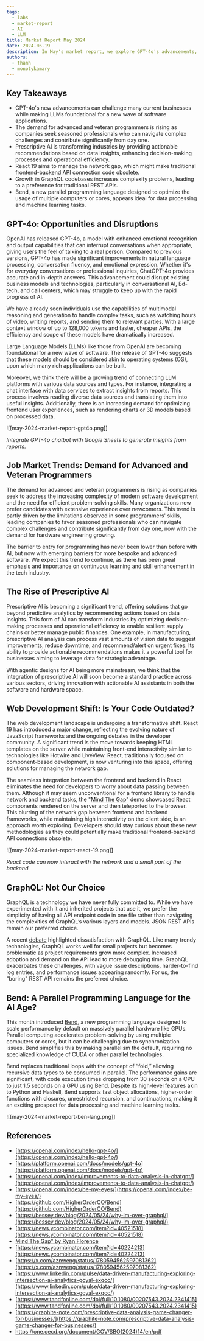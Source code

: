```yaml
---
tags:
  - labs
  - market-report
  - AI
  - LLM
title: Market Report May 2024
date: 2024-06-19
description: In May's market report, we explore GPT-4o's advancements, the rising demand for veteran programmers, the transformative power of prescriptive AI, React 19's impact on network gaps, the growing complexity of GraphQL codebases, and Bend, a new parallel programming language.
authors:
  - thanh
  - monotykamary
---
```


## Key Takeaways

- GPT-4o's new advancements can challenge many current businesses while making LLMs foundational for a new wave of software applications.
- The demand for advanced and veteran programmers is rising as companies seek seasoned professionals who can navigate complex challenges and contribute significantly from day one.
- Prescriptive AI is transforming industries by providing actionable recommendations based on data insights, enhancing decision-making processes and operational efficiency.
- React 19 aims to manage the network gap, which might make traditional frontend-backend API connection code obsolete.
- Growth in GraphQL codebases increases complexity problems, leading to a preference for traditional REST APIs.
- Bend, a new parallel programming language designed to optimize the usage of multiple computers or cores, appears ideal for data processing and machine learning tasks.

## GPT-4o: Opportunities and Disruptions

OpenAI has released GPT-4o, a model with enhanced emotional recognition and output capabilities that can interrupt conversations when appropriate, giving users the feel of talking to a real person. Compared to previous versions, GPT-4o has made significant improvements in natural language processing, conversation fluency, and emotional expression. Whether it's for everyday conversations or professional inquiries, ChatGPT-4o provides accurate and in-depth answers. This advancement could disrupt existing business models and technologies, particularly in conversational AI, Ed-tech, and call centers, which may struggle to keep up with the rapid progress of AI.

We have already seen individuals use the capabilities of multimodal reasoning and generation to handle complex tasks, such as watching hours of video, writing reports, and sending them to relevant parties. With a large context window of up to 128,000 tokens and faster, cheaper APIs, the efficiency and scope of these models have dramatically increased.

Large Language Models (LLMs) like those from OpenAI are becoming foundational for a new wave of software. The release of GPT-4o suggests that these models should be considered akin to operating systems (OS), upon which many rich applications can be built.

Moreover, we think there will be a growing trend of connecting LLM platforms with various data sources and types. For instance, integrating a chat interface with data services to extract insights from reports. This process involves reading diverse data sources and translating them into useful insights. Additionally, there is an increasing demand for optimizing frontend user experiences, such as rendering charts or 3D models based on processed data.

![[may-2024-market-report-gpt4o.png]]

_Integrate GPT-4o chatbot with Google Sheets to generate insights from reports._

## Job Market Trends: Demand for Advanced and Veteran Programmers

The demand for advanced and veteran programmers is rising as companies seek to address the increasing complexity of modern software development and the need for efficient problem-solving skills. Many organizations now prefer candidates with extensive experience over newcomers. This trend is partly driven by the limitations observed in some programmers' skills, leading companies to favor seasoned professionals who can navigate complex challenges and contribute significantly from day one, now with the demand for hardware engineering growing.

The barrier to entry for programming has never been lower than before with AI, but now with emerging barriers for more bespoke and advanced software. We expect this trend to continue, as there has been great emphasis and importance on continuous learning and skill enhancement in the tech industry.

## The Rise of Prescriptive AI

Prescriptive AI is becoming a significant trend, offering solutions that go beyond predictive analytics by recommending actions based on data insights. This form of AI can transform industries by optimizing decision-making processes and operational efficiency to enable resilient supply chains or better manage public finances. One example, in manufacturing, prescriptive AI analysis can process vast amounts of vision data to suggest improvements, reduce downtime, and recommend/alert on urgent fixes. Its ability to provide actionable recommendations makes it a powerful tool for businesses aiming to leverage data for strategic advantage.

With agentic designs for AI being more mainstream, we think that the integration of prescriptive AI will soon become a standard practice across various sectors, driving innovation with actionable AI assistants in both the software and hardware space.

## Web Development Shift: Is Your Code Outdated?

The web development landscape is undergoing a transformative shift. React 19 has introduced a major change, reflecting the evolving nature of JavaScript frameworks and the ongoing debates in the developer community. A significant trend is the move towards keeping HTML templates on the server while maintaining front-end interactivity similar to technologies like Hotwire and LiveView. React, traditionally focused on component-based development, is now venturing into this space, offering solutions for managing the network gap.

The seamless integration between the frontend and backend in React eliminates the need for developers to worry about data passing between them. Although it may seem unconventional for a frontend library to handle network and backend tasks, the "[Mind The Gap](https://www.youtube.com/watch?v=zqhE-CepH2g)" demo showcased React components rendered on the server and then teleported to the browser. This blurring of the network gap between frontend and backend frameworks, while maintaining high interactivity on the client side, is an approach worth exploring. Developers should stay curious about these new methodologies as they could potentially make traditional frontend-backend API connections obsolete.

![[may-2024-market-report-react-19.png]]

_React code can now interact with the network and a small part of the backend._

## GraphQL: Not Our Choice

GraphQL is a technology we have never fully committed to. While we have experimented with it and inherited projects that use it, we prefer the simplicity of having all API endpoint code in one file rather than navigating the complexities of GraphQL’s various layers and models. JSON REST APIs remain our preferred choice.

A recent [debate](https://bessey.dev/blog/2024/05/24/why-im-over-graphql/) highlighted dissatisfaction with GraphQL. Like many trendy technologies, GraphQL works well for small projects but becomes problematic as project requirements grow more complex. Increased adoption and demand on the API lead to more debugging time. GraphQL exacerbates these challenges, with vague issue descriptions, harder-to-find log entries, and performance issues appearing randomly. For us, the "boring" REST API remains the preferred choice.

## Bend: A Parallel Programming Language for the AI Age?

This month introduced [Bend](https://higherorderco.com/), a new programming language designed to scale performance by default on massively parallel hardware like GPUs. Parallel computing accelerates problem-solving by using multiple computers or cores, but it can be challenging due to synchronization issues. Bend simplifies this by making parallelism the default, requiring no specialized knowledge of CUDA or other parallel technologies.

Bend replaces traditional loops with the concept of “fold,” allowing recursive data types to be consumed in parallel. The performance gains are significant, with code execution times dropping from 30 seconds on a CPU to just 1.5 seconds on a GPU using Bend. Despite its high-level features akin to Python and Haskell, Bend supports fast object allocations, higher-order functions with closures, unrestricted recursion, and continuations, making it an exciting prospect for data processing and machine learning tasks.

![[may-2024-market-report-ben-lang.png]]

## References

- [https://openai.com/index/hello-gpt-4o/](https://openai.com/index/hello-gpt-4o/)
- [https://platform.openai.com/docs/models/gpt-4o](https://platform.openai.com/docs/models/gpt-4o)
- [https://openai.com/index/improvements-to-data-analysis-in-chatgpt/](https://openai.com/index/improvements-to-data-analysis-in-chatgpt/)
- [https://openai.com/index/be-my-eyes/](https://openai.com/index/be-my-eyes/)
- [https://github.com/HigherOrderCO/Bend](https://github.com/HigherOrderCO/Bend)
- [https://bessey.dev/blog/2024/05/24/why-im-over-graphql/](https://bessey.dev/blog/2024/05/24/why-im-over-graphql/)
- [https://news.ycombinator.com/item?id=40521518](https://news.ycombinator.com/item?id=40521518)
- [Mind The Gap" by Ryan Florence](https://www.notion.so/Market-Report-May-2024-9ad25dcb3fbb4a0ebb9744a44733913c?pvs=21)
- [https://news.ycombinator.com/item?id=40224213](https://news.ycombinator.com/item?id=40224213)
- [https://x.com/aznweng/status/1780594562597081362](https://x.com/aznweng/status/1780594562597081362)
- [https://www.linkedin.com/pulse/data-driven-manufacturing-exploring-intersection-ai-analytics-goyal-exqcc/](https://www.linkedin.com/pulse/data-driven-manufacturing-exploring-intersection-ai-analytics-goyal-exqcc/)
- [https://www.tandfonline.com/doi/full/10.1080/00207543.2024.2341415](https://www.tandfonline.com/doi/full/10.1080/00207543.2024.2341415)
- [https://graphite-note.com/prescriptive-data-analysis-game-changer-for-businesses/](https://graphite-note.com/prescriptive-data-analysis-game-changer-for-businesses/)
- https://one.oecd.org/document/GOV/SBO(2024)14/en/pdf
